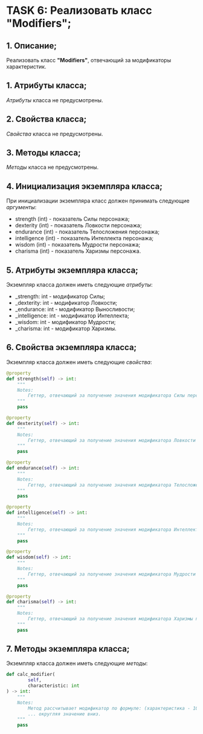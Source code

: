 # TASK 6: Реализовать класс **"Modifiers"**;
## 1. Описание;
Реализовать класс **"Modifiers"**, отвечающий за модификаторы характеристик.


## 1. Атрибуты класса;
*Атрибуты* класса не предусмотрены.


## 2. Свойства класса;
*Свойства* класса не предусмотрены.


## 3. Методы класса;
*Методы* класса не предусмотрены.


## 4. Инициализация экземпляра класса;
При инициализации экземпляра класс должен принимать следующие *аргументы*:
* strength (int) - показатель Силы персонажа;
* dexterity (int) - показатель Ловкости персонажа;
* endurance (int) - показатель Телосложения персонажа;
* intelligence (int) - показатель Интеллекта персонажа;
* wisdom (int) - показатель Мудрости персонажа;
* charisma (int) - показатель Харизмы персонажа.


## 5. Атрибуты экземпляра класса;
Экземпляр класса должен иметь следующие *атрибуты*:
* _strength: int - модификатор Силы;
* _dexterity: int - модификатор Ловкости;
* _endurance: int - модификатор Выносливости;
* _intelligence: int - модификатор Интеллекта;
* _wisdom: int - модификатор Мудрости;
* _charisma: int - модификатор Харизмы.


## 6. Свойства экземпляра класса;
Экземпляр класса должен иметь следующие *свойства*:
```python 3.13
@property
def strength(self) -> int:
    """
    Notes:
        Геттер, отвечающий за получение значения модификатора Силы персонажа.
    """
    pass

@property
def dexterity(self) -> int:
    """
    Notes:
        Геттер, отвечающий за получение значения модификатора Ловкости персонажа.
    """
    pass

@property
def endurance(self) -> int:
    """
    Notes:
        Геттер, отвечающий за получение значения модификатора Телосложения персонажа.
    """
    pass

@property
def intelligence(self) -> int:
    """
    Notes:
        Геттер, отвечающий за получение значения модификатора Интеллекта персонажа.
    """
    pass

@property
def wisdom(self) -> int:
    """
    Notes:
        Геттер, отвечающий за получение значения модификатора Мудрости персонажа.
    """
    pass

@property
def charisma(self) -> int:
    """
    Notes:
        Геттер, отвечающий за получение значения модификатора Харизмы персонажа.
    """
    pass
```

## 7. Методы экземпляра класса;
Экземпляр класса должен иметь следующие *методы*:
```python 3.13
def calc_modifier(
        self,
        characteristic: int
) -> int:
    """
    Notes:
        Метод рассчитывает модификатор по формуле: (характеристика - 10) / 2
        ... округляя значение вниз.
    """
    pass

```
